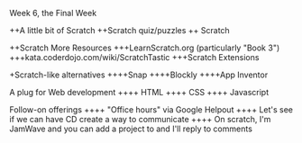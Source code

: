 Week 6, the Final Week

++A little bit of Scratch
++Scratch quiz/puzzles 
++ Scratch 

++Scratch More Resources
+++LearnScratch.org  (particularly "Book 3")
+++kata.coderdojo.com/wiki/ScratchTastic
+++Scratch Extensions

+Scratch-like alternatives
++++Snap
++++Blockly
++++App Inventor


A plug for Web development
++++ HTML
++++ CSS
++++ Javascript

Follow-on offerings
++++ "Office hours" via Google Helpout 
++++ Let's see if we can have CD create a way to communicate
++++ On scratch, I'm JamWave and you can add a project to <insert studio here> and I'll reply to comments
